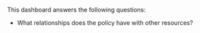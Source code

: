 This dashboard answers the following questions:

- What relationships does the policy have with other resources?
